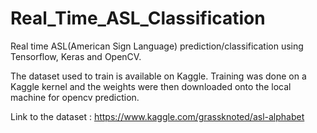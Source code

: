 # Real_Time_ASL_Classification
Real time ASL(American Sign Language) prediction/classification using Tensorflow, Keras and OpenCV.

The dataset used to train is available on Kaggle. Training was done on a Kaggle kernel and the weights were then downloaded onto the local machine for opencv prediction.

Link to the dataset : https://www.kaggle.com/grassknoted/asl-alphabet

